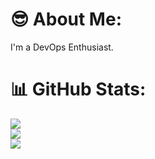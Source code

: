 # 😎 About Me:
I'm a DevOps Enthusiast.<br>



# 📊 GitHub Stats:
![](https://github-readme-stats.vercel.app/api?username=atlet99&theme=dark&hide_border=false&include_all_commits=false&count_private=false)<br/>
![](https://github-readme-streak-stats.herokuapp.com/?user=atlet99&theme=dark&hide_border=false)<br/>
![](https://github-readme-stats.vercel.app/api/top-langs/?username=atlet99&theme=dark&hide_border=false&include_all_commits=false&count_private=false&layout=compact)